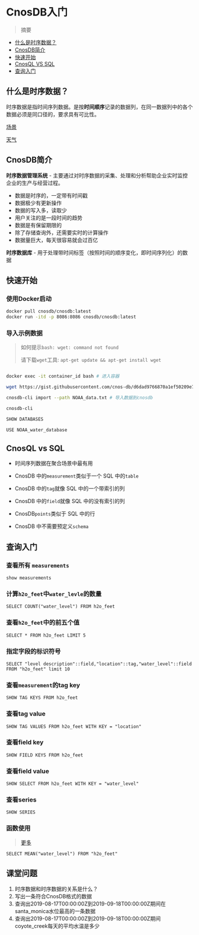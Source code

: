 # CnosDB入门

> 摘要

- [什么是时序数据？](#什么是时序数据)
- [CnosDB简介](#cnosdb简介)
- [快速开始](#快速开始)
- [CnosQL VS SQL](#cnosql-vs-sql)
- [查询入门](#查询入门)

## 什么是时序数据？

时序数据是指时间序列数据。是按**时间顺序**记录的数据列，在同一数据列中的各个数据必须是同口径的，要求具有可比性。

[场景](https://www.cnosdb.com)

[天气](https://weathernew.pae.baidu.com/weathernew/pc?query=%E5%8C%97%E4%BA%AC%E5%A4%A9%E6%B0%94&srcid=4982)

## CnosDB简介

**时序数据管理系统** - 主要通过对时序数据的采集、处理和分析帮助企业实时监控企业的生产与经营过程。

- 数据是时序的，一定带有时间戳
- 数据极少有更新操作
- 数据的写入多，读取少
- 用户关注的是一段时间的趋势
- 数据是有保留期限的
- 除了存储查询外，还需要实时的计算操作
- 数据量巨大，每天很容易就会过百亿

**时序数据库** - 用于处理带时间标签（按照时间的顺序变化，即时间序列化）的数据

## 快速开始

### 使用Docker启动

```bash
docker pull cnosdb/cnosdb:latest
docker run -itd -p 8086:8086 cnosdb/cnosdb:latest
```

### 导入示例数据
> 如何提示`bash: wget: command not found`
>
> 请下载`wget`工具: `apt-get update && apt-get install wget`
```bash

docker exec -it container_id bash # 进入容器

wget https://gist.githubusercontent.com/cnos-db/d6dad9766870a1ef50209e73d178e4d0/raw/a2ac4e57a43f68f9f2d5cacb0af15e45e8c5d4e6/NOAA_data.txt

cnosdb-cli import --path NOAA_data.txt # 导入数据到cnosdb

cnosdb-cli

SHOW DATABASES

USE NOAA_water_database

```

## CnosQL vs SQL

- 时间序列数据在聚合场景中最有用

- CnosDB 中的`measurement`类似于一个 SQL 中的`table`

- CnosDB 中的`tag`就像 SQL 中的一个带索引的列

- CnosDB 中的`field`就像 SQL 中的没有索引的列

- CnosDB`points`类似于 SQL 中的行

- CnosDB 中不需要预定义`schema`

## 查询入门

### 查看所有 `measurements`

    show measurements

### 计算`h2o_feet`中`water_levle`的数量

    SELECT COUNT("water_level") FROM h2o_feet


### 查看`h2o_feet`中的前五个值

    SELECT * FROM h2o_feet LIMIT 5

### 指定字段的标识符号

    SELECT "level description"::field,"location"::tag,"water_level"::field FROM "h2o_feet" limit 10

### 查看`measurement`的tag key

    SHOW TAG KEYS FROM h2o_feet

### 查看tag value

    SHOW TAG VALUES FROM h2o_feet WITH KEY = "location"

### 查看field key

    SHOW FIELD KEYS FROM h2o_feet

### 查看field value
    
    SHOW SELECT FROM h2o_feet WITH KEY = "water_level"

### 查看series

    SHOW SERIES

### 函数使用
> [更多](https://www.cnosdb.com/content/cnosdb/0.9/cnosql/function.html)

    SELECT MEAN("water_level") FROM "h2o_feet"


## 课堂问题

1. 时序数据和时序数据的关系是什么？
2. 写出一条符合CnosDB格式的数据
3. 查询出2019-08-17T00:00:00Z到2019-09-18T00:00:00Z期间在santa_monica水位最高的一条数据
4. 查询出2019-08-17T00:00:00Z到2019-09-18T00:00:00Z期间coyote_creek每天的平均水温是多少